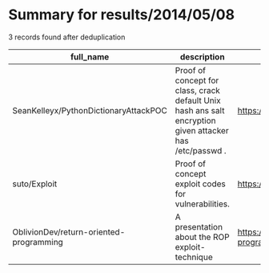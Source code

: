 
# Summary for results/2014/05/08
    
3 records found after deduplication

| full_name | description | html_url | matched_list | matched_count | pushed_at | size | stargazers_count | language | forks_count | vul_ids |
|-----------------------------------------|----------------------------------------------------------------------------------------------------------|------------------------------------------------------------|----------------|-----------------|---------------------------|--------|--------------------|------------|---------------|-----------|
| SeanKelleyx/PythonDictionaryAttackPOC | Proof of concept for class, crack default Unix hash ans salt encryption given attacker has /etc/passwd . | https://github.com/SeanKelleyx/PythonDictionaryAttackPOC | ['attack poc'] | 1 | 2014-05-08 18:43:49+00:00 | 136 | 0 | Python | 0 | [] |
| suto/Exploit | Proof of concept exploit codes for vulnerabilities. | https://github.com/suto/Exploit | ['exploit'] | 1 | 2014-05-08 11:35:52+00:00 | 628 | 10 | C++ | 24 | [] |
| OblivionDev/return-oriented-programming | A presentation about the ROP exploit-technique | https://github.com/OblivionDev/return-oriented-programming | ['exploit'] | 1 | 2014-05-08 20:19:51+00:00 | 152 | 0 | TeX | 0 | [] |
